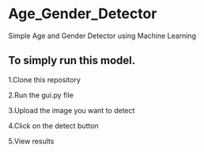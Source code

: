 # Age_Gender_Detector
Simple Age and Gender Detector using Machine Learning
## To simply run this model.

1.Clone this repository

2.Run the gui.py file

3.Upload the image you want to detect

4.Click on the detect button

5.View results
